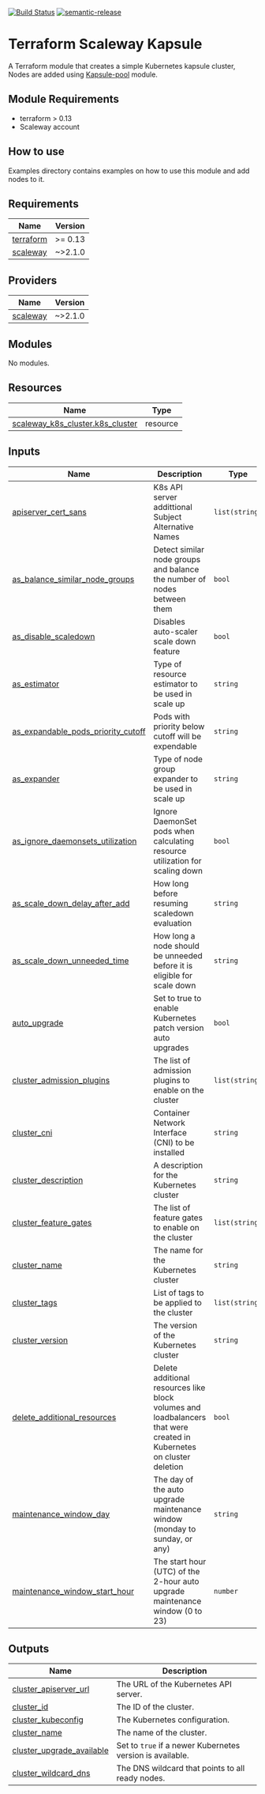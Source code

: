 [![Build Status](https://travis-ci.com/4s3ti/kapsule-cluster.svg?branch=master)](https://travis-ci.com/4s3ti/kapsule-cluster)
[![semantic-release](https://img.shields.io/badge/%20%20%F0%9F%93%A6%F0%9F%9A%80-semantic--release-e10079.svg)](https://github.com/semantic-release/semantic-release)

# Terraform Scaleway Kapsule

A Terraform module that creates a simple Kubernetes kapsule cluster,
Nodes are added using [Kapsule-pool](https://github.com/4s3ti/kapsule-pool) module.

## Module Requirements

* terraform > 0.13
* Scaleway account


## How to use

Examples directory contains examples on how to use this module and add nodes to it.  

<!-- BEGIN_TF_DOCS -->
## Requirements

| Name | Version |
|------|---------|
| <a name="requirement_terraform"></a> [terraform](#requirement\_terraform) | >= 0.13 |
| <a name="requirement_scaleway"></a> [scaleway](#requirement\_scaleway) | ~>2.1.0 |

## Providers

| Name | Version |
|------|---------|
| <a name="provider_scaleway"></a> [scaleway](#provider\_scaleway) | ~>2.1.0 |

## Modules

No modules.

## Resources

| Name | Type |
|------|------|
| [scaleway_k8s_cluster.k8s_cluster](https://registry.terraform.io/providers/scaleway/scaleway/latest/docs/resources/k8s_cluster) | resource |

## Inputs

| Name | Description | Type | Default | Required |
|------|-------------|------|---------|:--------:|
| <a name="input_apiserver_cert_sans"></a> [apiserver\_cert\_sans](#input\_apiserver\_cert\_sans) | K8s API server addittional Subject Alternative Names | `list(string)` | `null` | no |
| <a name="input_as_balance_similar_node_groups"></a> [as\_balance\_similar\_node\_groups](#input\_as\_balance\_similar\_node\_groups) | Detect similar node groups and balance the number of nodes between them | `bool` | `null` | no |
| <a name="input_as_disable_scaledown"></a> [as\_disable\_scaledown](#input\_as\_disable\_scaledown) | Disables auto-scaler scale down feature | `bool` | `null` | no |
| <a name="input_as_estimator"></a> [as\_estimator](#input\_as\_estimator) | Type of resource estimator to be used in scale up | `string` | `null` | no |
| <a name="input_as_expandable_pods_priority_cutoff"></a> [as\_expandable\_pods\_priority\_cutoff](#input\_as\_expandable\_pods\_priority\_cutoff) | Pods with priority below cutoff will be expendable | `string` | `null` | no |
| <a name="input_as_expander"></a> [as\_expander](#input\_as\_expander) | Type of node group expander to be used in scale up | `string` | `null` | no |
| <a name="input_as_ignore_daemonsets_utilization"></a> [as\_ignore\_daemonsets\_utilization](#input\_as\_ignore\_daemonsets\_utilization) | Ignore DaemonSet pods when calculating resource utilization for scaling down | `bool` | `null` | no |
| <a name="input_as_scale_down_delay_after_add"></a> [as\_scale\_down\_delay\_after\_add](#input\_as\_scale\_down\_delay\_after\_add) | How long before resuming scaledown evaluation | `string` | `null` | no |
| <a name="input_as_scale_down_unneeded_time"></a> [as\_scale\_down\_unneeded\_time](#input\_as\_scale\_down\_unneeded\_time) | How long a node should be unneeded before it is eligible for scale down | `string` | `null` | no |
| <a name="input_auto_upgrade"></a> [auto\_upgrade](#input\_auto\_upgrade) | Set to true to enable Kubernetes patch version auto upgrades | `bool` | `false` | no |
| <a name="input_cluster_admission_plugins"></a> [cluster\_admission\_plugins](#input\_cluster\_admission\_plugins) | The list of admission plugins to enable on the cluster | `list(string)` | `null` | no |
| <a name="input_cluster_cni"></a> [cluster\_cni](#input\_cluster\_cni) | Container Network Interface (CNI) to be installed | `string` | n/a | yes |
| <a name="input_cluster_description"></a> [cluster\_description](#input\_cluster\_description) | A description for the Kubernetes cluster | `string` | `null` | no |
| <a name="input_cluster_feature_gates"></a> [cluster\_feature\_gates](#input\_cluster\_feature\_gates) | The list of feature gates to enable on the cluster | `list(string)` | `null` | no |
| <a name="input_cluster_name"></a> [cluster\_name](#input\_cluster\_name) | The name for the Kubernetes cluster | `string` | n/a | yes |
| <a name="input_cluster_tags"></a> [cluster\_tags](#input\_cluster\_tags) | List of tags to be applied to the cluster | `list(string)` | `null` | no |
| <a name="input_cluster_version"></a> [cluster\_version](#input\_cluster\_version) | The version of the Kubernetes cluster | `string` | n/a | yes |
| <a name="input_delete_additional_resources"></a> [delete\_additional\_resources](#input\_delete\_additional\_resources) | Delete additional resources like block volumes and loadbalancers that were created in Kubernetes on cluster deletion | `bool` | n/a | yes |
| <a name="input_maintenance_window_day"></a> [maintenance\_window\_day](#input\_maintenance\_window\_day) | The day of the auto upgrade maintenance window (monday to sunday, or any) | `string` | `"any"` | no |
| <a name="input_maintenance_window_start_hour"></a> [maintenance\_window\_start\_hour](#input\_maintenance\_window\_start\_hour) | The start hour (UTC) of the 2-hour auto upgrade maintenance window (0 to 23) | `number` | `0` | no |

## Outputs

| Name | Description |
|------|-------------|
| <a name="output_cluster_apiserver_url"></a> [cluster\_apiserver\_url](#output\_cluster\_apiserver\_url) | The URL of the Kubernetes API server. |
| <a name="output_cluster_id"></a> [cluster\_id](#output\_cluster\_id) | The ID of the cluster. |
| <a name="output_cluster_kubeconfig"></a> [cluster\_kubeconfig](#output\_cluster\_kubeconfig) | The Kubernetes configuration. |
| <a name="output_cluster_name"></a> [cluster\_name](#output\_cluster\_name) | The name of the cluster. |
| <a name="output_cluster_upgrade_available"></a> [cluster\_upgrade\_available](#output\_cluster\_upgrade\_available) | Set to `true` if a newer Kubernetes version is available. |
| <a name="output_cluster_wildcard_dns"></a> [cluster\_wildcard\_dns](#output\_cluster\_wildcard\_dns) | The DNS wildcard that points to all ready nodes. |
<!-- END_TF_DOCS -->
